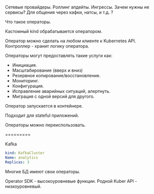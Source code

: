 Сетевые провайдеры.
Роллинг апдейты.
Ингрессы.
Зачем нужны не сервисы? Для общения через кафки, натсы, и т.д. ?



Что такое операторы.

Кастомный kind обрабатывается оператором.

Оператор можно сделать на любом клиенте к Kubernetes API.
Контроллер - хранит логику оператора.

Операторы могут предоставлять такие услуги как:
* Инициация.
* Масштабирование (вверх и вниз)
* Резервное копирование/восстановление.
* Мониторинг.
* Конфигурация.
* Исправление аварийных ситуаций, алертнуть.
* Миграция с одной версий для другого.

Оператор запускается в контейнере.

Подходит для stateful приложений.

Операторы можно переиспользовать.

=========

Kafka

```yaml
kind: KafkaCluster
Name: analytics
Replicas: 3
```

Многие БД имеют свои операторы.

Operator SDK - высокоуровневые функции.
Родной Kuber API - низкоуровневый.





